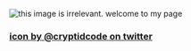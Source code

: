 ![this image is irrelevant. welcome to my page](http://i.myniceprofile.com/3/361.gif)

### [icon by @cryptidcode on twitter](https://twitter.com/cryptidcode)

